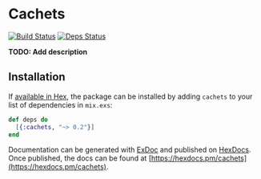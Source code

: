 # Cachets
[![Build Status](https://secure.travis-ci.org/Sanchos01/cachets.svg "Build Status")](http://travis-ci.org/Sanchos01/cachets) [![Deps Status](https://beta.hexfaktor.org/badge/all/github/Sanchos01/Cachets.svg)](https://beta.hexfaktor.org/github/Sanchos01/Cachets)

**TODO: Add description**

## Installation

If [available in Hex](https://hex.pm/docs/publish), the package can be installed
by adding `cachets` to your list of dependencies in `mix.exs`:

```elixir
def deps do
  [{:cachets, "~> 0.2"}]
end
```

Documentation can be generated with [ExDoc](https://github.com/elixir-lang/ex_doc)
and published on [HexDocs](https://hexdocs.pm). Once published, the docs can
be found at [https://hexdocs.pm/cachets](https://hexdocs.pm/cachets).

